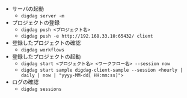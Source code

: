 - サーバの起動
  - `digdag server -m`
- プロジェクトの登録
  - `digdag push <プロジェクト名>`
  - `digdag push -e http://192.168.33.10:65432/ client`
- 登録したプロジェクトの確認
  - `digdag workflows`
- 登録したプロジェクトの起動
  - `digdag start <プロジェクト名> <ワークフロー名> --session now`
  - `digdag start sample digdag-client-sample --session <hourly | daily | now | "yyyy-MM-dd[ HH:mm:ss]">`
- ログの確認
  - `digdag sessions`
